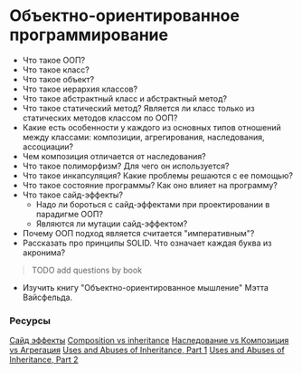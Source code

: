 # Объектно-ориентированное программирование

* Что такое ООП?
* Что такое класс?
* Что такое объект?
* Что такое иерархия классов?
* Что такое абстрактный класс и абстрактный метод?
* Что такое статический метод? Является ли класс только из статических методов классом по ООП?
* Какие есть особенности у каждого из основных типов отношений между классами: композиции, агрегирования, наследования, ассоциации?
* Чем композиция отличается от наследования?
* Что такое полиморфизм? Для чего он используется?
* Что такое инкапсуляция? Какие проблемы решаются с ее помощью?
* Что такое состояние программы? Как оно влияет на программу?
* Что такое сайд-эффекты?
  * Надо ли бороться с сайд-эффектами при проектировании в парадигме ООП?
  * Являются ли мутации сайд-эффектом?
* Почему ООП подход является считается "императивным"?
* Рассказать про принципы SOLID. Что означает каждая буква из акронима?
> TODO add questions by book
* Изучить книгу "Объектно-ориентированное мышление" Мэтта Вайсфельда.


### Ресурсы
[Сайд эффекты](http://blog.csssr.ru/2017/10/07/side-effects)
[Composition vs inheritance](https://javarevisited.blogspot.com/2013/06/why-favor-composition-over-inheritance-java-oops-design.html)
[Наследование vs Композиция vs Агрегация](http://sergeyteplyakov.blogspot.com/2012/12/vs-vs.html)
[Uses and Abuses of Inheritance, Part 1](http://www.gotw.ca/publications/mill06.htm)
[Uses and Abuses of Inheritance, Part 2](http://www.gotw.ca/publications/mill07.htm)